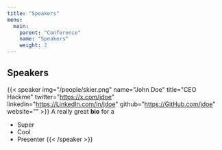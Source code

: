 ```yaml
---
title: "Speakers"
menu: 
  main:
    parent: "Conference"
    name: "Speakers"
    weight: 2
---
```


## Speakers


{{< speaker img="/people/skier.png" name="John Doe" title="CEO Hackme" twitter="https://x.com/jdoe" linkedin="https://LinkedIn.com/in/jdoe" github="https://GitHub.com/jdoe" website="" >}} 
A really
great **bio** for a 
- Super
- Cool
- Presenter
{{< /speaker >}}
